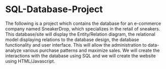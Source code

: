 # SQL-Database-Project
The following is a project which contains the database for an e-commerce company named SneakerDrop, which specializes in the retail of sneakers.  This database/site will display the Entity/Relation diagram, the relational model displaying relations to the database design, the database functionality and user interface. This will allow the administration to data-analyze various purchase patterns and maximize sales. We will create the interactions with the database using SQL and we will create the website using HTML/Javascript.
